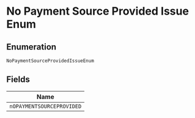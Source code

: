 
# No Payment Source Provided Issue Enum

## Enumeration

`NoPaymentSourceProvidedIssueEnum`

## Fields

| Name |
|  --- |
| `nOPAYMENTSOURCEPROVIDED` |

